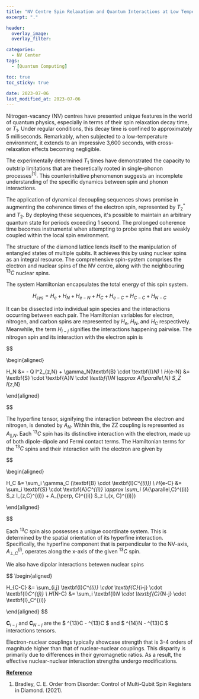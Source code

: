 ```yaml
---
title: "NV Centre Spin Relaxation and Quantum Interactions at Low Temperatures"
excerpt: "."

header:
  overlay_image: 
  overlay_filter: 

categories:
  - NV Center
tags:
  - [Quantum Computing]

toc: true
toc_sticky: true
 
date: 2023-07-06
last_modified_at: 2023-07-06
---
```


Nitrogen-vacancy (NV) centres have presented unique features in the world of quantum physics, especially in terms of their spin relaxation decay time, or $T_1$. Under regular conditions, this decay time is confined to approximately 5 milliseconds. Remarkably, when subjected to a low-temperature environment, it extends to an impressive 3,600 seconds, with cross-relaxation effects becoming negligible.

The experimentally determined $T_1$ times have demonstrated the capacity to outstrip limitations that are theoretically rooted in single-phonon processes$^{[1]}.$ This counterintuitive phenomenon suggests an incomplete understanding of the specific dynamics between spin and phonon interactions.

The application of dynamical decoupling sequences shows promise in augmenting the coherence times of the electron spin, represented by $T^{*}_2$ and $T_2$. By deploying these sequences, it's possible to maintain an arbitrary quantum state for periods exceeding 1 second. The prolonged coherence time becomes instrumental when attempting to probe spins that are weakly coupled within the local spin environment.

The structure of the diamond lattice lends itself to the manipulation of entangled states of multiple qubits. It achieves this by using nuclear spins as an integral resource. The comprehensive spin-system comprises the electron and nuclear spins of the NV centre, along with the neighbouring $^{13}C$ nuclear spins.

The system Hamiltonian encapsulates the total energy of this spin system. 

$$
H_{sys} = H_e + H_N + H_{e-N} + H_C + H_{e-C} + H_{C-C} + H_{N-C}
$$

It can be dissected into individual spin species and the interactions occurring between each pair. The Hamiltonian variables for electron, nitrogen, and carbon spins are represented by $H_e$, $H_N$, and $H_C$ respectively. Meanwhile, the term $H_{i-j}$ signifies the interactions happening pairwise. The nitrogen spin and its interaction with the electron spin is

$$

\begin{aligned}

H_N &= - Q I^2_{z,N} + \gamma_N(\textbf{B} \cdot \textbf{I}_N) \\
H_{e-N} &= \textbf{S} \cdot \textbf{A}_N \cdot \textbf{I}_N \approx A_{\parallel,N} S_Z I_{z,N}

\end{aligned}

$$


The hyperfine tensor, signifying the interaction between the electron and nitrogen, is denoted by $A_N$. Within this, the ZZ coupling is represented as $A_{\parallel,N}$. Each $^{13}C$ spin has its distinctive interaction with the electron, made up of both dipole-dipole and Fermi contact terms. The Hamiltonian terms for the $^{13}C$ spins and their interaction with the electron are given by

$$

\begin{aligned}

H_C &= \sum_i \gamma_C (\textbf{B} \cdot \textbf{I}_C^{(i)}) \\
H_{e-C} &= \sum_i \textbf{S} \cdot \textbf{A}_C^{(i)} \approx \sum_i (A_{\parallel,C}^{(i)} S_z I_{z,C}^{(i)} + A_{\perp, C}^{(i)} S_z I_{x, C}^{(i)})

\end{aligned}

$$

Each $^{13}C$ spin also possesses a unique coordinate system. This is determined by the spatial orientation of its hyperfine interaction. Specifically, the hyperfine component that is perpendicular to the NV-axis, $A^{(i)}_{\perp,C}$, operates along the x-axis of the given $^{13}C$ spin.

We also have dipolar interactions betewen nuclear spins

$$
\begin{aligned}

H_{C-C} &= \sum_{i,j} \textbf{I}_C^{(i)} \cdot \textbf{C}_{i-j} \cdot \textbf{I}_C^{(j)} \\
H_{N-C} &= \sum_i \textbf{I}_N \cdot \textbf{C}_{N-j} \cdot \textbf{I}_C^{(i)}

\end{aligned}
$$

$\textbf{C}_{i-j}$ and $\textbf{C} _{N-j}$ are the $ ^{13}C - ^{13}C $ and $ ^{14}N - ^{13}C $ interactions tensors.

Electron-nuclear couplings typically showcase strength that is 3-4 orders of magnitude higher than that of nuclear-nuclear couplings. This disparity is primarily due to differences in their gyromagnetic ratios. As a result, the effective nuclear-nuclear interaction strengths undergo modifications.





**<U>Reference</U>**

1. Bradley, C. E. Order from Disorder: Control of Multi-Qubit Spin Registers in Diamond. (2021).